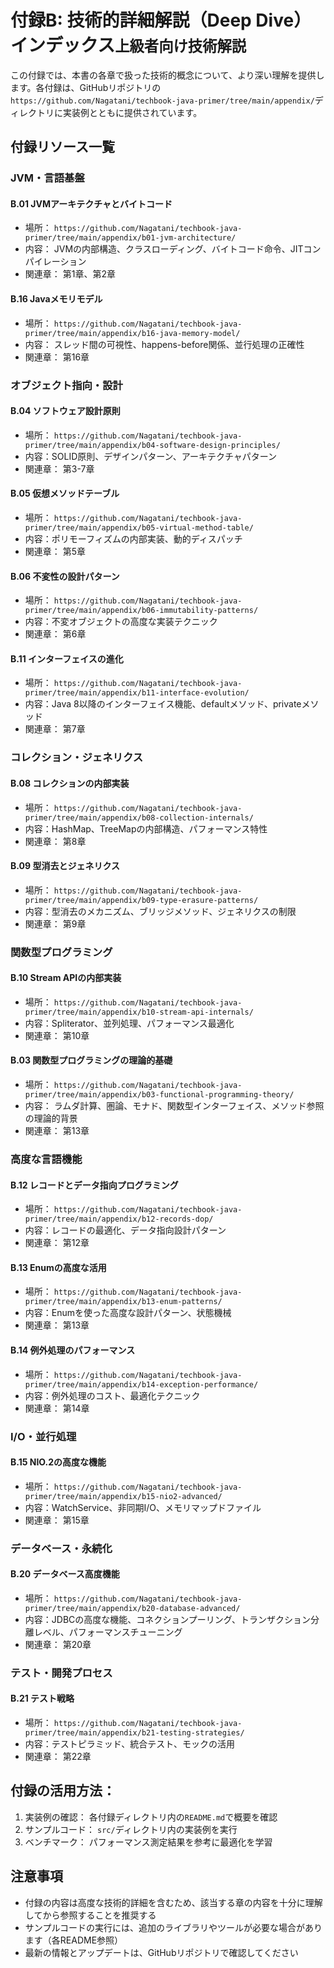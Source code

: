 # 付録B: 技術的詳細解説（Deep Dive）インデックス<small>上級者向け技術解説</small>

この付録では、本書の各章で扱った技術的概念について、より深い理解を提供します。各付録は、GitHubリポジトリの`https://github.com/Nagatani/techbook-java-primer/tree/main/appendix/`ディレクトリに実装例とともに提供されています。

## 付録リソース一覧

### JVM・言語基盤

#### B.01 JVMアーキテクチャとバイトコード
- 場所： `https://github.com/Nagatani/techbook-java-primer/tree/main/appendix/b01-jvm-architecture/`
- 内容： JVMの内部構造、クラスローディング、バイトコード命令、JITコンパイレーション
- 関連章： 第1章、第2章

#### B.16 Javaメモリモデル
- 場所： `https://github.com/Nagatani/techbook-java-primer/tree/main/appendix/b16-java-memory-model/`
- 内容： スレッド間の可視性、happens-before関係、並行処理の正確性
- 関連章： 第16章

### オブジェクト指向・設計

#### B.04 ソフトウェア設計原則
- 場所： `https://github.com/Nagatani/techbook-java-primer/tree/main/appendix/b04-software-design-principles/`
- 内容：SOLID原則、デザインパターン、アーキテクチャパターン
- 関連章： 第3-7章

#### B.05 仮想メソッドテーブル
- 場所： `https://github.com/Nagatani/techbook-java-primer/tree/main/appendix/b05-virtual-method-table/`
- 内容：ポリモーフィズムの内部実装、動的ディスパッチ
- 関連章： 第5章

#### B.06 不変性の設計パターン
- 場所： `https://github.com/Nagatani/techbook-java-primer/tree/main/appendix/b06-immutability-patterns/`
- 内容：不変オブジェクトの高度な実装テクニック
- 関連章： 第6章

#### B.11 インターフェイスの進化
- 場所： `https://github.com/Nagatani/techbook-java-primer/tree/main/appendix/b11-interface-evolution/`
- 内容：Java 8以降のインターフェイス機能、defaultメソッド、privateメソッド
- 関連章： 第7章

### コレクション・ジェネリクス

#### B.08 コレクションの内部実装
- 場所： `https://github.com/Nagatani/techbook-java-primer/tree/main/appendix/b08-collection-internals/`
- 内容：HashMap、TreeMapの内部構造、パフォーマンス特性
- 関連章： 第8章

#### B.09 型消去とジェネリクス
- 場所： `https://github.com/Nagatani/techbook-java-primer/tree/main/appendix/b09-type-erasure-patterns/`
- 内容：型消去のメカニズム、ブリッジメソッド、ジェネリクスの制限
- 関連章： 第9章

### 関数型プログラミング

#### B.10 Stream APIの内部実装
- 場所： `https://github.com/Nagatani/techbook-java-primer/tree/main/appendix/b10-stream-api-internals/`
- 内容：Spliterator、並列処理、パフォーマンス最適化
- 関連章： 第10章

#### B.03 関数型プログラミングの理論的基礎
- 場所： `https://github.com/Nagatani/techbook-java-primer/tree/main/appendix/b03-functional-programming-theory/`
- 内容： ラムダ計算、圏論、モナド、関数型インターフェイス、メソッド参照の理論的背景
- 関連章： 第13章

### 高度な言語機能

#### B.12 レコードとデータ指向プログラミング
- 場所： `https://github.com/Nagatani/techbook-java-primer/tree/main/appendix/b12-records-dop/`
- 内容：レコードの最適化、データ指向設計パターン
- 関連章： 第12章

#### B.13 Enumの高度な活用
- 場所： `https://github.com/Nagatani/techbook-java-primer/tree/main/appendix/b13-enum-patterns/`
- 内容：Enumを使った高度な設計パターン、状態機械
- 関連章： 第13章

#### B.14 例外処理のパフォーマンス
- 場所： `https://github.com/Nagatani/techbook-java-primer/tree/main/appendix/b14-exception-performance/`
- 内容：例外処理のコスト、最適化テクニック
- 関連章： 第14章

### I/O・並行処理

#### B.15 NIO.2の高度な機能
- 場所： `https://github.com/Nagatani/techbook-java-primer/tree/main/appendix/b15-nio2-advanced/`
- 内容：WatchService、非同期I/O、メモリマップドファイル
- 関連章： 第15章

### データベース・永続化

#### B.20 データベース高度機能
- 場所： `https://github.com/Nagatani/techbook-java-primer/tree/main/appendix/b20-database-advanced/`
- 内容：JDBCの高度な機能、コネクションプーリング、トランザクション分離レベル、パフォーマンスチューニング
- 関連章： 第20章

### テスト・開発プロセス

#### B.21 テスト戦略
- 場所： `https://github.com/Nagatani/techbook-java-primer/tree/main/appendix/b21-testing-strategies/`
- 内容：テストピラミッド、統合テスト、モックの活用
- 関連章： 第22章

## 付録の活用方法：

1. 実装例の確認： 各付録ディレクトリ内の`README.md`で概要を確認
2. サンプルコード： `src/`ディレクトリ内の実装例を実行
3. ベンチマーク： パフォーマンス測定結果を参考に最適化を学習

## 注意事項

- 付録の内容は高度な技術的詳細を含むため、該当する章の内容を十分に理解してから参照することを推奨する
- サンプルコードの実行には、追加のライブラリやツールが必要な場合があります（各README参照）
- 最新の情報とアップデートは、GitHubリポジトリで確認してください